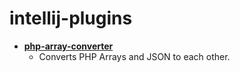 # intellij-plugins

- [**php-array-converter**](/php-array-converter)
  - Converts PHP Arrays and JSON to each other.
